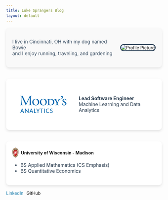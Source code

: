 ```yaml
---
title: Luke Sprangers Blog
layout: default
---
```


<div style="background-color: #f9f9f9; padding: 20px; border-radius: 10px; box-shadow: 0 4px 8px rgba(0, 0, 0, 0.1); margin-bottom: 20px; display: flex; align-items: center;">
    <div style="flex-grow: 1;">
        <p style="font-size: 1.1em; color: #34495e;">
            I live in Cincinnati, OH with my dog named Bowie<br>
            and I enjoy running, traveling, and gardening
        </p>
    </div>
    <div style="flex-shrink: 0; display: flex; justify-content: center; align-items: center;">
        <img src="images/bowie.jpg" alt="Profile Picture" style="max-width: 150px; height: auto; margin-left: 20px; border-radius: 15px; border: 3px solid #34495e;">
    </div>
</div>

<br>

<div style="background-color: #ffffff; padding: 20px; border-radius: 10px; box-shadow: 0 4px 8px rgba(0, 0, 0, 0.1); margin-bottom: 20px;">
    <div style="display: flex; align-items: center;">
        <img src="images/ma_logo.png" alt="MA Logo" style="width: 200px; height: auto; margin-right: 15px;">
        <div>
            <p style="font-size: 1.1em; color: #2c3e50; margin: 0;">
                <strong>Lead Software Engineer</strong><br>
                Machine Learning and Data Analytics
            </p>
        </div>
    </div>
</div>

<br>
<div style="background-color: #ffffff; padding: 20px; border-radius: 10px; box-shadow: 0 4px 8px rgba(0, 0, 0, 0.1);">
    <div style="display: flex; align-items: center;">
        <img src="images/uw-crest-color-web-digital.png" alt="UW Logo" style="width: 20px; height: auto; margin-right: 8px;">
        <strong>University of Wisconsin - Madison</strong>
    </div>
    <ul style="font-size: 1.1em; color: #2c3e50;">
        <li>BS Applied Mathematics (CS Emphasis)</li>
        <li>BS Quantitative Economics</li>
    </ul>
</div>

<br>

<div style="display: flex; gap: 10px; align-items: center;">
    <a href="https://www.linkedin.com/in/luke-sprangers" style="text-decoration: none; color: #0e76a8;">
        <i class="fab fa-linkedin"></i> LinkedIn
    </a>
    <a href="https://github.com/lsprangers" style="text-decoration: none; color:rgb(10, 10, 10);">
        <i class="fab fa-github"></i> GitHub
    </a>
</div>